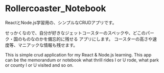 # Rollercoaster_Notebook
ReactとNode.js学習用の、シンプルなCRUDアプリです。

せっかくなので、自分が好きなジェットコースターのスペックや、どこのパーク・国のものなのかを備忘的に残せる
アプリにします。
コースターの高さや速度等、マニアックな情報も残せます。

This is simple crud application for my React & Node.js learning.
This app can be the memorandum or notebook what thrill rides I or U rode, 
what park or county I or U visited and so on.

# 
